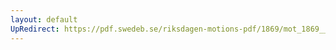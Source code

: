 ```yaml
---
layout: default
UpRedirect: https://pdf.swedeb.se/riksdagen-motions-pdf/1869/mot_1869__ak__00085/mot_1869__ak__00085_001.pdf
---
```

